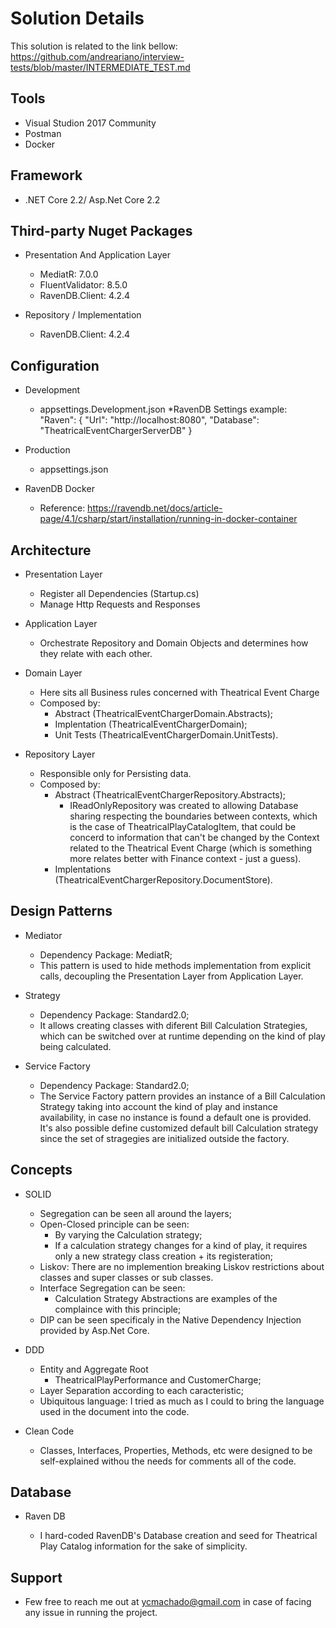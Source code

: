 # Solution Details

This solution is related to the link bellow:
https://github.com/andreariano/interview-tests/blob/master/INTERMEDIATE_TEST.md

## Tools

* Visual Studion 2017 Community
* Postman
* Docker

## Framework

* .NET Core 2.2/ Asp.Net Core 2.2

## Third-party Nuget Packages

* Presentation And Application Layer 
  * MediatR: 7.0.0
  * FluentValidator: 8.5.0
  * RavenDB.Client: 4.2.4

* Repository / Implementation
  * RavenDB.Client: 4.2.4

## Configuration

* Development
  * appsettings.Development.json
    *RavenDB Settings example:   
		"Raven": {
				"Url": "http://localhost:8080",
				"Database": "TheatricalEventChargerServerDB"
			 }
* Production
  * appsettings.json

* RavenDB Docker
  * Reference: https://ravendb.net/docs/article-page/4.1/csharp/start/installation/running-in-docker-container

## Architecture

* Presentation Layer
  * Register all Dependencies (Startup.cs)
  * Manage Http Requests and Responses

* Application Layer
  * Orchestrate Repository and Domain Objects and determines how they relate with each other.

* Domain Layer
  * Here sits all Business rules concerned with Theatrical Event Charge
  * Composed by: 
    * Abstract (TheatricalEventChargerDomain.Abstracts);
    * Implentation (TheatricalEventChargerDomain);
	* Unit Tests (TheatricalEventChargerDomain.UnitTests).

* Repository Layer
  * Responsible only for Persisting data.
  * Composed by:
    * Abstract (TheatricalEventChargerRepository.Abstracts);
	  * IReadOnlyRepository was created to allowing Database sharing respecting the boundaries between contexts, which is 
	    the case of TheatricalPlayCatalogItem, that could be concerd to information that can't be changed by the Context 
		related to the Theatrical Event Charge (which is something more relates better with Finance context - just a guess).
    * Implentations (TheatricalEventChargerRepository.DocumentStore).

## Design Patterns

* Mediator
  * Dependency Package: MediatR;
  * This pattern is used to hide methods implementation from explicit calls, decoupling the Presentation Layer from Application Layer.

* Strategy
  * Dependency Package: Standard2.0;
  * It allows creating classes with diferent Bill Calculation Strategies, which can be switched over at runtime depending on the kind of play being calculated.

* Service Factory
  * Dependency Package: Standard2.0;
  * The Service Factory pattern provides an instance of a Bill Calculation Strategy taking into account the kind of play and instance availability, in case no instance is found a default one is provided. It's also possible define customized default bill Calculation strategy since the set of stragegies are initialized outside the factory.
  
## Concepts

* SOLID
  * Segregation can be seen all around the layers;
  * Open-Closed principle can be seen:
    * By varying the Calculation strategy;
	* If a calculation strategy changes for a kind of play, it requires only a new strategy class creation + its registeration;
  * Liskov: There are no implemention breaking Liskov restrictions about classes and super classes or sub classes.
  * Interface Segregation can be seen:
    * Calculation Strategy Abstractions are examples of the complaince with this principle;
  * DIP can be seen specificaly in the Native Dependency Injection provided by Asp.Net Core.

* DDD
  * Entity and Aggregate Root
    * TheatricalPlayPerformance and CustomerCharge;
  * Layer Separation according to each caracteristic;
  * Ubiquitous language: I tried as much as I could to bring the language used in the document into the code.

* Clean Code
  * Classes, Interfaces, Properties, Methods, etc were designed to be self-explained withou the needs for comments all of the code.

## Database

* Raven DB

  * I hard-coded RavenDB's Database creation and seed for Theatrical Play Catalog information for the sake of simplicity. 

## Support

* Few free to reach me out at ycmachado@gmail.com in case of facing any issue in running the project.
